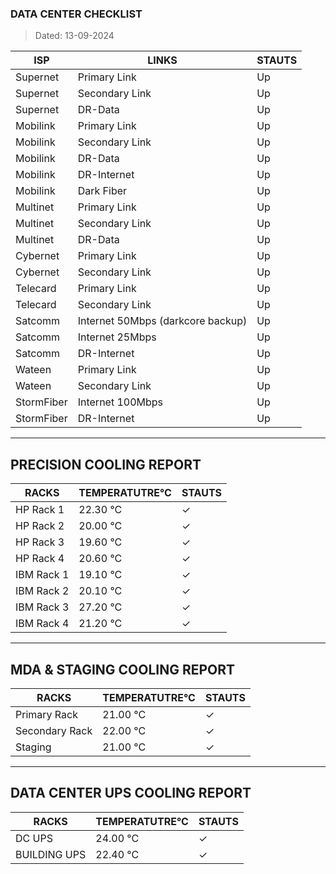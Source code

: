 ### DATA CENTER CHECKLIST
> Dated: 13-09-2024


| ISP | LINKS | STAUTS |
| --- | --- | --- |
|Supernet | Primary Link | Up |
|Supernet | Secondary Link | Up |
|Supernet | DR-Data | Up |
|Mobilink | Primary Link | Up |
|Mobilink | Secondary Link | Up |
|Mobilink | DR-Data | Up |
|Mobilink | DR-Internet | Up |
|Mobilink | Dark Fiber | Up |
|Multinet | Primary Link | Up |
|Multinet | Secondary Link | Up |
|Multinet | DR-Data | Up |
|Cybernet | Primary Link | Up |
|Cybernet | Secondary Link | Up |
|Telecard | Primary Link | Up |
|Telecard | Secondary Link | Up |
|Satcomm | Internet 50Mbps (darkcore backup) | Up |
|Satcomm | Internet 25Mbps | Up |
|Satcomm | DR-Internet | Up |
|Wateen | Primary Link | Up |
|Wateen | Secondary Link | Up |
|StormFiber | Internet 100Mbps | Up |
|StormFiber | DR-Internet | Up |


---

## PRECISION COOLING REPORT
| RACKS | TEMPERATUTRE°C | STAUTS |
| --- | --- | --- |
|HP Rack 1 | 22.30 °C | ✓ |
|HP Rack 2 | 20.00 °C | ✓ |
|HP Rack 3 | 19.60 °C | ✓ |
|HP Rack 4 | 20.60 °C | ✓ |
|IBM Rack 1 | 19.10 °C | ✓ |
|IBM Rack 2 | 20.10 °C | ✓ |
|IBM Rack 3 | 27.20 °C | ✓ |
|IBM Rack 4 | 21.20 °C | ✓ |


---

## MDA & STAGING COOLING REPORT
| RACKS | TEMPERATUTRE°C | STAUTS |
| --- | --- | --- |
|Primary Rack | 21.00 °C | ✓ |
|Secondary Rack | 22.00 °C | ✓ |
|Staging | 21.00 °C | ✓ |


---

## DATA CENTER UPS COOLING REPORT
| RACKS | TEMPERATUTRE°C | STAUTS |
| --- | --- | --- |
|DC UPS | 24.00 °C | ✓ |
|BUILDING UPS | 22.40 °C | ✓ |
